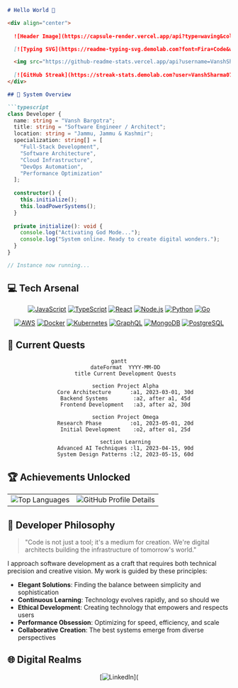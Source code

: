 ```markdown
# Hello World 👋

<div align="center">
  
  ![Header Image](https://capsule-render.vercel.app/api?type=waving&color=gradient&customColorList=12,15,19,21,25&height=180&section=header&text=DEVELOPER%20ASCENSION&fontSize=50&fontAlignY=35&animation=fadeIn&fontColor=FFFFFF)

  [![Typing SVG](https://readme-typing-svg.demolab.com?font=Fira+Code&weight=700&size=24&duration=3000&pause=1000&color=0969DA&center=true&vCenter=true&width=600&lines=Full-Stack+Developer;Software+Architect;Problem+Solver;Innovation+Engineer;Digital+Alchemist)](https://git.io/typing-svg)

  <img src="https://github-readme-stats.vercel.app/api?username=VanshSharma07&show_icons=true&theme=radical&hide_border=true&include_all_commits=true&count_private=true&card_width=500px" alt="GitHub Stats" />
  
  [![GitHub Streak](https://streak-stats.demolab.com?user=VanshSharma07&theme=radical&hide_border=true&mode=weekly&fire=33DD77)](https://git.io/streak-stats)
</div>

## 🌌 System Overview

```typescript
class Developer {
  name: string = "Vansh Bargotra";
  title: string = "Software Engineer / Architect";
  location: string = "Jammu, Jammu & Kashmir";
  specialization: string[] = [
    "Full-Stack Development",
    "Software Architecture",
    "Cloud Infrastructure",
    "DevOps Automation",
    "Performance Optimization"
  ];
  
  constructor() {
    this.initialize();
    this.loadPowerSystems();
  }
  
  private initialize(): void {
    console.log("Activating God Mode...");
    console.log("System online. Ready to create digital wonders.");
  }
}

// Instance now running...
```

## 💻 Tech Arsenal

<div align="center">

[![JavaScript](https://img.shields.io/badge/JavaScript-F7DF1E?style=for-the-badge&logo=javascript&logoColor=black)](https://developer.mozilla.org/en-US/docs/Web/JavaScript)
[![TypeScript](https://img.shields.io/badge/TypeScript-007ACC?style=for-the-badge&logo=typescript&logoColor=white)](https://www.typescriptlang.org/)
[![React](https://img.shields.io/badge/React-20232A?style=for-the-badge&logo=react&logoColor=61DAFB)](https://reactjs.org/)
[![Node.js](https://img.shields.io/badge/Node.js-339933?style=for-the-badge&logo=nodedotjs&logoColor=white)](https://nodejs.org/)
[![Python](https://img.shields.io/badge/Python-3776AB?style=for-the-badge&logo=python&logoColor=white)](https://www.python.org/)
[![Go](https://img.shields.io/badge/Go-00ADD8?style=for-the-badge&logo=go&logoColor=white)](https://golang.org/)

[![AWS](https://img.shields.io/badge/AWS-232F3E?style=for-the-badge&logo=amazon-aws&logoColor=white)](https://aws.amazon.com/)
[![Docker](https://img.shields.io/badge/Docker-2CA5E0?style=for-the-badge&logo=docker&logoColor=white)](https://www.docker.com/)
[![Kubernetes](https://img.shields.io/badge/Kubernetes-326CE5?style=for-the-badge&logo=kubernetes&logoColor=white)](https://kubernetes.io/)
[![GraphQL](https://img.shields.io/badge/GraphQL-E10098?style=for-the-badge&logo=graphql&logoColor=white)](https://graphql.org/)
[![MongoDB](https://img.shields.io/badge/MongoDB-4EA94B?style=for-the-badge&logo=mongodb&logoColor=white)](https://www.mongodb.com/)
[![PostgreSQL](https://img.shields.io/badge/PostgreSQL-316192?style=for-the-badge&logo=postgresql&logoColor=white)](https://www.postgresql.org/)

</div>

## 🔮 Current Quests

<div align="center">

```mermaid
gantt
    dateFormat  YYYY-MM-DD
    title Current Development Quests
    
    section Project Alpha
    Core Architecture      :a1, 2023-03-01, 30d
    Backend Systems        :a2, after a1, 45d
    Frontend Development   :a3, after a2, 30d
    
    section Project Omega
    Research Phase         :o1, 2023-05-01, 20d
    Initial Development    :o2, after o1, 25d
    
    section Learning
    Advanced AI Techniques :l1, 2023-04-15, 90d
    System Design Patterns :l2, 2023-05-15, 60d
```

</div>

## 🏆 Achievements Unlocked

<div align="center">
  <table>
    <tr>
      <td align="center">
        <img src="https://github-readme-stats.vercel.app/api/top-langs/?username=VanshSharma07&theme=radical&hide_border=true&layout=compact" alt="Top Languages" />
      </td>
      <td align="center">
        <img src="https://github-profile-summary-cards.vercel.app/api/cards/profile-details?username=VanshSharma07&theme=radical" alt="GitHub Profile Details" />
      </td>
    </tr>
  </table>
</div>

## 🌠 Developer Philosophy

> "Code is not just a tool; it's a medium for creation. We're digital architects building the infrastructure of tomorrow's world."

I approach software development as a craft that requires both technical precision and creative vision. My work is guided by these principles:

- **Elegant Solutions**: Finding the balance between simplicity and sophistication
- **Continuous Learning**: Technology evolves rapidly, and so should we
- **Ethical Development**: Creating technology that empowers and respects users
- **Performance Obsession**: Optimizing for speed, efficiency, and scale
- **Collaborative Creation**: The best systems emerge from diverse perspectives

## 🌐 Digital Realms

<div align="center">
  
[![LinkedIn](https://img.shields.io/badge/LinkedIn-0077B5?style=for-the-badge&logo=linkedin&logoColor=white)](
